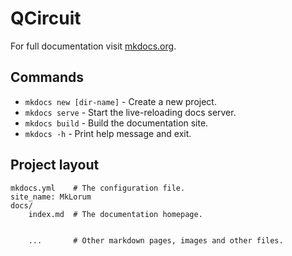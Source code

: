 # QCircuit

For full documentation visit [mkdocs.org](https://www.mkdocs.org).
    
## Commands

* `mkdocs new [dir-name]` - Create a new project.
* `mkdocs serve` - Start the live-reloading docs server.
* `mkdocs build` - Build the documentation site.
* `mkdocs -h` - Print help message and exit.

## Project layout

    mkdocs.yml    # The configuration file.
    site_name: MkLorum
    docs/
        index.md  # The documentation homepage.
        

        ...       # Other markdown pages, images and other files.

